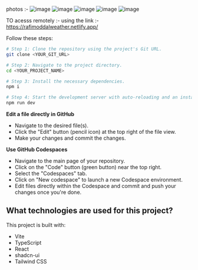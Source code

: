 photos :- 
![image](https://github.com/user-attachments/assets/0345947d-d75a-43ca-a5b1-eb4d920faf9c)
![image](https://github.com/user-attachments/assets/a67483e9-4c38-495c-82fd-362893ad8ed7)
![image](https://github.com/user-attachments/assets/1be701ed-6618-49bd-ab64-6d01271be9fd)
![image](https://github.com/user-attachments/assets/e2af5021-8436-4b36-bb42-6003ce8ff247)
![image](https://github.com/user-attachments/assets/b7500462-54a9-4d66-a5e6-8b0dd1b9054f)



TO acesss remotely :- 
using the link :- https://rafimoddalweather.netlify.app/

Follow these steps:

```sh
# Step 1: Clone the repository using the project's Git URL.
git clone <YOUR_GIT_URL>

# Step 2: Navigate to the project directory.
cd <YOUR_PROJECT_NAME>

# Step 3: Install the necessary dependencies.
npm i

# Step 4: Start the development server with auto-reloading and an instant preview.
npm run dev
```

**Edit a file directly in GitHub**

- Navigate to the desired file(s).
- Click the "Edit" button (pencil icon) at the top right of the file view.
- Make your changes and commit the changes.

**Use GitHub Codespaces**

- Navigate to the main page of your repository.
- Click on the "Code" button (green button) near the top right.
- Select the "Codespaces" tab.
- Click on "New codespace" to launch a new Codespace environment.
- Edit files directly within the Codespace and commit and push your changes once you're done.

## What technologies are used for this project?

This project is built with:

- Vite
- TypeScript
- React
- shadcn-ui
- Tailwind CSS


